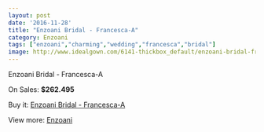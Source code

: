 ```yaml
---
layout: post
date: '2016-11-28'
title: "Enzoani Bridal - Francesca-A"
category: Enzoani
tags: ["enzoani","charming","wedding","francesca","bridal"]
image: http://www.idealgown.com/6141-thickbox_default/enzoani-bridal-francesca-a.jpg
---
```

Enzoani Bridal - Francesca-A

On Sales: **$262.495**
<a href="https://www.idealgown.com/en/enzoani/2680-enzoani-bridal-francesca-a.html"><amp-img layout="responsive" width="600" height="600" src="//www.idealgown.com/6141-thickbox_default/enzoani-bridal-francesca-a.jpg" alt="Enzoani Bridal - Francesca-A 0" /></a>

Buy it: [Enzoani Bridal - Francesca-A](https://www.idealgown.com/en/enzoani/2680-enzoani-bridal-francesca-a.html "Enzoani Bridal - Francesca-A")

View more: [Enzoani](https://www.idealgown.com/en/32-enzoani "Enzoani")